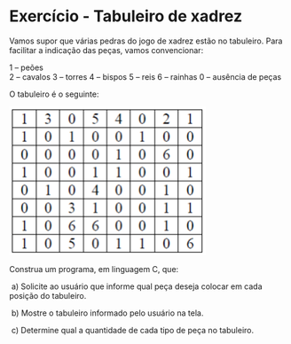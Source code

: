 # Exercício - Tabuleiro de xadrez

Vamos supor que várias pedras do jogo de xadrez estão no tabuleiro. Para facilitar a indicação das peças, vamos convencionar:

1 – peões  
2 – cavalos 
3 – torres 
4 – bispos 
5 – reis 
6 – rainhas 
0 – ausência de peças  

O tabuleiro é o seguinte:

![tabuleiro de xadrez](tabuleiro.png)

Construa um programa, em linguagem C, que:

​	a)	Solicite ao usuário que informe qual peça deseja colocar em cada posição do tabuleiro.

​	b)	Mostre o tabuleiro informado pelo usuário na tela.

​	c)	Determine qual a quantidade de cada tipo de peça no tabuleiro.  











